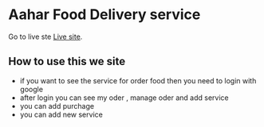 # Aahar Food Delivery service

Go to live ste [Live site](https://aahar-food-delivery.web.app/about).

## How to use this we site

* if you want to see the service for order food then you need to login with google
* after login you can see my oder , manage oder and add service 
* you can add purchage 
* you can add new service 


